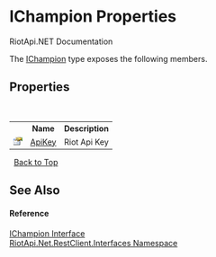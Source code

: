 # IChampion Properties
RiotApi.NET Documentation 

The <a href="83a91f7c-130f-24f1-8fca-60b85f120bb3">IChampion</a> type exposes the following members.


## Properties
&nbsp;<table><tr><th></th><th>Name</th><th>Description</th></tr><tr><td>![Public property](media/pubproperty.gif "Public property")</td><td><a href="a178493a-2e9c-2da2-6db9-1a821ec1249b">ApiKey</a></td><td>
Riot Api Key</td></tr></table>&nbsp;
<a href="#ichampion-properties">Back to Top</a>

## See Also


#### Reference
<a href="83a91f7c-130f-24f1-8fca-60b85f120bb3">IChampion Interface</a><br /><a href="48cda41f-0d73-abf8-ab33-13ac48004c66">RiotApi.Net.RestClient.Interfaces Namespace</a><br />